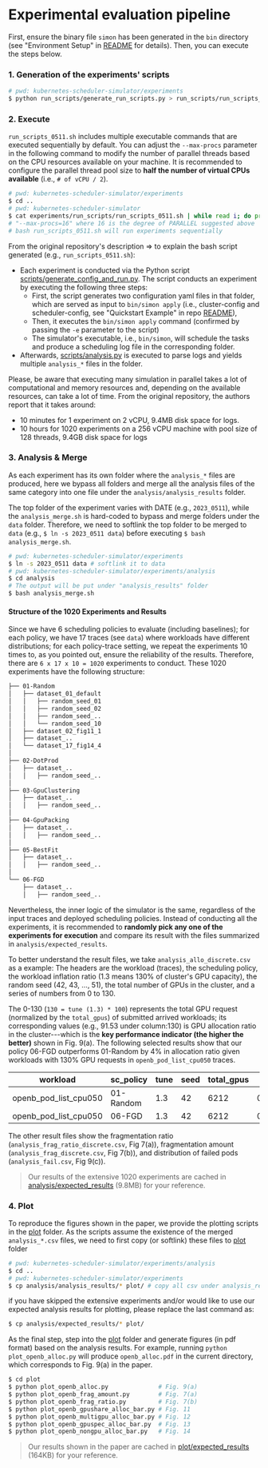 # Experimental evaluation pipeline

First, ensure the binary file `simon` has been generated in the `bin` directory (see "Environment Setup" in [README](../README.md) for details).
Then, you can execute the steps below.


### 1. Generation of the experiments' scripts

```bash
# pwd: kubernetes-scheduler-simulator/experiments
$ python run_scripts/generate_run_scripts.py > run_scripts/run_scripts_0511.sh
```


### 2. Execute

`run_scripts_0511.sh` includes multiple executable commands that are executed sequentially by default.
You can adjust the `--max-procs` parameter in the following command to modify the number of parallel threads based on the CPU resources available on your machine.
It is recommended to configure the parallel thread pool size to **half the number of virtual CPUs available** (i.e., `# of vCPU / 2`).

```bash
# pwd: kubernetes-scheduler-simulator/experiments
$ cd ..
# pwd: kubernetes-scheduler-simulator
$ cat experiments/run_scripts/run_scripts_0511.sh | while read i; do printf "%q" "$i"; done | xargs --max-procs=16 -I CMD bash -c CMD
# "--max-procs=16" where 16 is the degree of PARALLEL suggested above
# bash run_scripts_0511.sh will run experiments sequentially
```

From the original repository's description => to explain the bash script generated (e.g., `run_scripts_0511.sh`):
- Each experiment is conducted via the Python script [scripts/generate_config_and_run.py](../scripts/generate_config_and_run.py). The script conducts an experiment by executing the following three steps:
    - First, the script generates two configuration yaml files in that folder, which are served as input to `bin/simon apply` (i.e., cluster-config and scheduler-config, see "Quickstart Example" in repo [README](../README.md)), 
    - Then, it executes the `bin/simon apply` command (confirmed by passing the `-e` parameter to the script)
    - The simulator's executable, i.e., `bin/simon`, will schedule the tasks and produce a scheduling log file in the corresponding folder.
- Afterwards, [scripts/analysis.py](../scripts/analysis.py) is executed to parse logs and yields multiple `analysis_*` files in the folder.

Please, be aware that executing many simulation in parallel takes a lot of computational and memory resources and, depending on the available resources, can take a lot of time. From the original repository, the authors report that it takes around:
- 10 minutes for 1 experiment on 2 vCPU, 9.4MB disk space for logs.
- 10 hours for 1020 experiments on a 256 vCPU machine with pool size of 128 threads, 9.4GB disk space for logs


### 3. Analysis & Merge

As each experiment has its own folder where the `analysis_*` files are produced, here we bypass all folders and merge all the analysis files of the same category into one file under the `analysis/analysis_results` folder.

The top folder of the experiment varies with DATE (e.g., `2023_0511`), while the `analysis_merge.sh` is hard-coded to bypass and merge folders under the `data` folder. Therefore, we need to softlink the top folder to be merged to `data` (e.g., `$ ln -s 2023_0511 data`) before executing `$ bash analysis_merge.sh`.

```bash
# pwd: kubernetes-scheduler-simulator/experiments
$ ln -s 2023_0511 data # softlink it to data
# pwd: kubernetes-scheduler-simulator/experiments/analysis
$ cd analysis
# The output will be put under "analysis_results" folder
$ bash analysis_merge.sh
```

#### Structure of the 1020 Experiments and Results

Since we have 6 scheduling policies to evaluate (including baselines); for each policy, we have 17 traces (see `data`) where workloads have different distributions; for each policy-trace setting, we repeat the experiments 10 times to, as you pointed out, ensure the reliability of the results. Therefore, there are `6 x 17 x 10 = 1020` experiments to conduct.  These 1020 experiments have the following structure:

```bash
├── 01-Random
│   ├── dataset_01_default
│   │   ├── random_seed_01
│   │   ├── random_seed_02
│   │   ├── random_seed_..
│   │   └── random_seed_10
│   ├── dataset_02_fig11_1
│   ├── dataset_..
│   └── dataset_17_fig14_4
│
├── 02-DotProd
│   ├── dataset_..
│   │   ├── random_seed_..
│
├── 03-GpuClustering
│   ├── dataset_..
│   │   ├── random_seed_..
│
├── 04-GpuPacking
│   ├── dataset_..
│   │   ├── random_seed_..
│
├── 05-BestFit
│   ├── dataset_..
│   │   ├── random_seed_..
│
└── 06-FGD
    ├── dataset_..
    │   ├── random_seed_..
```

Nevertheless, the inner logic of the simulator is the same, regardless of the input traces and deployed scheduling policies. Instead of conducting all the experiments, it is recommended to **randomly pick any one of the experiments for execution** and compare its result with the files summarized in `analysis/expected_results`.

To better understand the result files, we take `analysis_allo_discrete.csv` as a example: The headers are the workload (traces), the scheduling policy, the workload inflation ratio (1.3 means 130% of cluster's GPU capacity), the random seed (42, 43, ..., 51), the total number of GPUs in the cluster, and a series of numbers from 0 to 130.

The 0-130 (`130 = tune (1.3) * 100`) represents the total GPU request (normalized by the `total_gpus`) of submitted arrived workloads; its corresponding values (e.g., 91.53 under column:130) is GPU allocation ratio in the cluster---which is the **key performance indicator (the higher the better)** shown in Fig. 9(a). The following selected results show that our policy 06-FGD outperforms 01-Random by 4% in allocation ratio given workloads with 130% GPU requests in `openb_pod_list_cpu050` traces.

| workload              | sc_policy | tune | seed | total_gpus | 0    | 1    | 2   | ... | 129   | 130       |
| --------------------- | --------- | ---- | ---- | ---------- | ---- | ---- | --- | --- | ----- | --------- |
| openb_pod_list_cpu050 | 01-Random | 1.3  | 42   | 6212       | 0.25 | 0.99 | 2.0 | ... | 91.51 | **91.53** |
| openb_pod_list_cpu050 | 06-FGD    | 1.3  | 42   | 6212       | 0.25 | 0.99 | 2.0 | ... | 95.34 | **95.34** |

The other result files show the fragmentation ratio (`analysis_frag_ratio_discrete.csv`, Fig 7(a)), fragmentation amount (`analysis_frag_discrete.csv`, Fig 7(b)), and distribution of failed pods (`analysis_fail.csv`, Fig 9(c)).

> Our results of the extensive 1020 experiments are cached in [analysis/expected_results](./analysis/expected_results/) (9.8MB) for your reference.


### 4. Plot

To reproduce the figures shown in the paper, we provide the plotting scripts in the [plot](./plot/) folder. As the scripts assume the existence of the merged `analysis_*.csv` files, we need to first copy (or softlink) these files to [plot](./plot/) folder

```bash
# pwd: kubernetes-scheduler-simulator/experiments/analysis
$ cd ..
# pwd: kubernetes-scheduler-simulator/experiments
$ cp analysis/analysis_results/* plot/ # copy all csv under analysis_results/ to plot/ for analysis
```

if you have skipped the extensive experiments and/or would like to use our expected analysis results for plotting, please replace the last command as:
```bash
$ cp analysis/expected_results/* plot/
```

As the final step, step into the [plot](./plot/) folder and generate figures (in pdf format) based on the analysis results. For example, running `python plot_openb_alloc.py` will produce `openb_alloc.pdf` in the current directory, which corresponds to Fig. 9(a) in the paper.

```bash
$ cd plot
$ python plot_openb_alloc.py              # Fig. 9(a)
$ python plot_openb_frag_amount.py        # Fig. 7(a)
$ python plot_openb_frag_ratio.py         # Fig. 7(b)
$ python plot_openb_gpushare_alloc_bar.py # Fig. 11
$ python plot_openb_multigpu_alloc_bar.py # Fig. 12
$ python plot_openb_gpuspec_alloc_bar.py  # Fig. 13
$ python plot_openb_nongpu_alloc_bar.py   # Fig. 14
```

> Our results shown in the paper are cached in [plot/expected_results](plot/expected_results) (164KB) for your reference.
